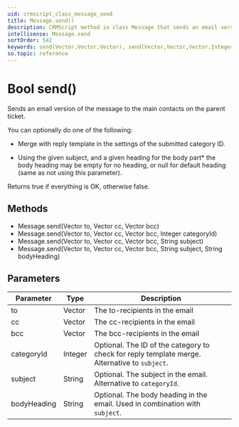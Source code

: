 ```yaml
---
uid: crmscript_class_message_send
title: Message.send()
description: CRMScript method in class Message that sends an email version of the message to the main contacts on the parent ticket
intellisense: Message.send
sortOrder: 542
keywords: send(Vector,Vector,Vector), send(Vector,Vector,Vector,Integer), send(Vector,Vector,Vector,String), send(Vector,Vector,Vector,String,String)
so.topic: reference
---
```


# Bool send()

Sends an email version of the message to the main contacts on the parent ticket.

You can optionally do one of the following:

* Merge with reply template in the settings of the submitted category ID.

* Using the given subject, and a given heading for the body part* the body heading may be empty for no heading, or null for default heading (same as not using this parameter).

Returns true if everything is OK, otherwise false.

## Methods

* Message.send(Vector to, Vector cc, Vector bcc)
* Message.send(Vector to, Vector cc, Vector bcc, Integer categoryId)
* Message.send(Vector to, Vector cc, Vector bcc, String subject)
* Message.send(Vector to, Vector cc, Vector bcc, String subject, String bodyHeading)

## Parameters

| Parameter | Type | Description |
|---|---|---|
| to | Vector | The to-recipients in the email |
| cc | Vector | The cc-recipients in the email |
| bcc | Vector | The bcc-recipients in the email |
| categoryId | Integer | Optional. The ID of the category to check for reply template merge. Alternative to `subject`. |
| subject | String | Optional. The subject in the email. Alternative to `categoryId`. |
| bodyHeading | String | Optional. The body heading in the email. Used in combination with `subject`. |
